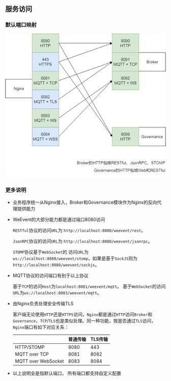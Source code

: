## 服务访问

### 默认端口映射

![](../image/port.png)

### 更多说明

- 业务程序统一从Nginx接入，Broker和Governance模块作为Nginx的反向代理提供能力

- WeEvent的大部分能力都是通过端口8080访问

  `RESTful`协议的访问`URL`为 `http://localhost:8080/weevent/rest`。

  `JsonRPC`协议的访问`URL`为 `http://localhost:8080/weevent/jsonrpc`。

  `STOMP`协议基于`WebSocket`的 访问`URL`为`ws://localhost:8080/weevent/stomp`，如果是基于`SockJS`则为`http://localhost:8080/weevent/sockjs`。

- MQTT协议的访问端口有别于以上协议

  基于`TCP`的访问`Host`为`localhost:8081/weevent/mqtt`。
  基于`WebSocket`的访问`URL`为`ws://localhost:8083/weevent/mqtt`。

- 由Nginx负责处理安全传输TLS

  客户端无论使用`HTTP`还是`HTTPS`访问，`Nginx`都是通过`HTTP`访问`Broker`和`Governance`，`TCP`/`TLS`也是类似处理。同一种功能，按是否通过`TLS`访问，`Nginx`端口有如下对应关系：

  |                     | 普通传输 | TLS传输 |
  | ------------------- | -------- | ------- |
  | HTTP/STOMP          | 8080     | 443     |
  | MQTT over TCP       | 8081     | 8082    |
  | MQTT over WebSocket | 8083     | 8084    |

- 以上说明全是指默认端口，  所有端口都支持自定义配置

